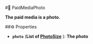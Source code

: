 #🔮 PaidMediaPhoto

**The paid media is a photo.**

##⚙️ Properties

- **`photo`** (**List of [PhotoSize](PhotoSize.md)** ): **The photo**

